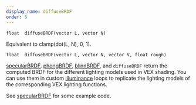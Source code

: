 ```yaml
---
display_name: diffuseBRDF
order: 5
---
```

`float  diffuseBRDF(vector L, vector N)`

Equivalent to clamp(dot(L, N), 0, 1).

`float  diffuseBRDF(vector L, vector N, vector V, float rough)`

[specularBRDF](specularBRDF.html "Returns the computed BRDFs for the different lighting models used in VEX shading."), [phongBRDF](phongBRDF.html), [blinnBRDF](blinnBRDF.html),
and `diffuseBRDF` return the computed BRDF for the
different lighting models used in VEX shading. You can use them in
custom [illuminance](illuminance.html "Loops through all light sources in the scene, calling the light shader for each light source to set the Cl and L global variables.") loops to replicate the lighting models of the
corresponding VEX lighting functions.

See [specularBRDF](specularBRDF.html "Returns the computed BRDFs for the different lighting models used in VEX shading.") for some example code.
